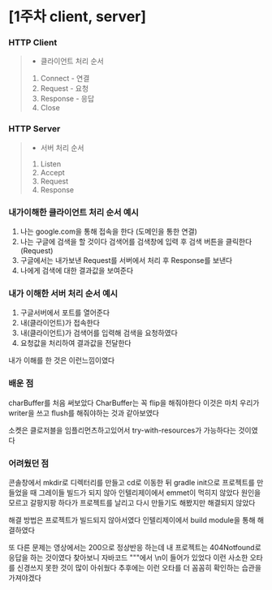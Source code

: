 # \[1주차 client, server]



### HTTP Client&#x20;

> * 클라이언트 처리 순서
>
> 1. Connect - 연결
> 2. Request - 요청
> 3. Response - 응답
> 4. Close&#x20;

### HTTP Server

> * 서버 처리 순서&#x20;
>
> 1. Listen&#x20;
> 2. Accept
> 3. Request
> 4. Response&#x20;

### 내가이해한  클라이언트 처리 순서 예시

1. 나는 google.com을 통해 접속을 한다 (도메인을 통한 연결)
2. 나는 구글에 검색을 할 것이다 검색어를 검색창에 입력 후 검색 버튼을 클릭한다 (Request)
3. 구글에서는 내가보낸 Request를 서버에서 처리 후 Response를 보낸다&#x20;
4. 나에게 검색에 대한 결과값을 보여준다

### 내가  이해한 서버 처리 순서 예시

1. 구글서버에서 포트를 열어준다&#x20;
2. 내(클라이언트)가 접속한다&#x20;
3. 내(클라이언트)가 검색어를 입력해  검색을 요청하였다&#x20;
4. 요청값을 처리하여 결과값을 전달한다

내가 이해를 한 것은 이런느낌이였다&#x20;

### 배운 점

charBuffer를 처음 써보았다 CharBuffer는 꼭 flip을 해줘야한다 이것은 마치 우리가 writer을 쓰고 flush를 해줘야하는 것과 같아보였다&#x20;

소켓은 클로저블을 임플리먼츠하고있어서 try-with-resources가 가능하다는 것이였다&#x20;

### 어려웠던 점

콘솔창에서 mkdir로 디렉터리를 만들고 cd로 이동한 뒤 gradle init으로 프로젝트를 만들었을 때 그레이들 빌드가 되지 않아 인텔리제이에서 emmet이 먹히지 않았다 원인을 모르고 갈팡지팡 하다가 프로젝트를 날리고 다시 만들기도 해봤지만 해결되지 않았다

해결 방법은 프로젝트가 빌드되지 않아서였다 인텔리제이에서 build module을 통해 해결하였다

또 다른 문제는 영상에서는 200으로 정상반응 하는데 내 프로젝트는 404Notfound로 응답을 하는 것이였다 찾아보니 자바코드 """에서 \n이 들어가 있었다 이런 사소한 오타를 신경쓰지 못한 것이 많이 아쉬웠다 추후에는 이런 오타를 더 꼼꼼히 확인하는 습관을 가져야겠다
